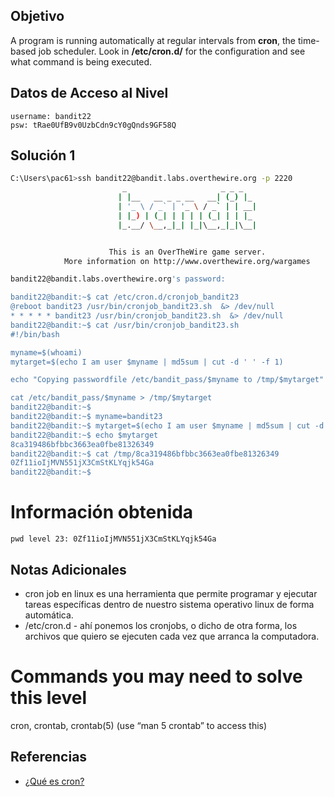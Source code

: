 ## Objetivo

A program is running automatically at regular intervals from **cron**, the time-based job scheduler. Look in **/etc/cron.d/** for the configuration and see what command is being executed.
## Datos de Acceso al Nivel

```
username: bandit22
psw: tRae0UfB9v0UzbCdn9cY0gQnds9GF58Q
```

## Solución 1
```bash
C:\Users\pac61>ssh bandit22@bandit.labs.overthewire.org -p 2220
                         _                     _ _ _
                        | |__   __ _ _ __   __| (_) |_
                        | '_ \ / _` | '_ \ / _` | | __|
                        | |_) | (_| | | | | (_| | | |_
                        |_.__/ \__,_|_| |_|\__,_|_|\__|


                      This is an OverTheWire game server.
            More information on http://www.overthewire.org/wargames

bandit22@bandit.labs.overthewire.org's password:

bandit22@bandit:~$ cat /etc/cron.d/cronjob_bandit23
@reboot bandit23 /usr/bin/cronjob_bandit23.sh  &> /dev/null
* * * * * bandit23 /usr/bin/cronjob_bandit23.sh  &> /dev/null
bandit22@bandit:~$ cat /usr/bin/cronjob_bandit23.sh
#!/bin/bash

myname=$(whoami)
mytarget=$(echo I am user $myname | md5sum | cut -d ' ' -f 1)

echo "Copying passwordfile /etc/bandit_pass/$myname to /tmp/$mytarget"

cat /etc/bandit_pass/$myname > /tmp/$mytarget
bandit22@bandit:~$
bandit22@bandit:~$ myname=bandit23
bandit22@bandit:~$ mytarget=$(echo I am user $myname | md5sum | cut -d ' ' -f 1)
bandit22@bandit:~$ echo $mytarget
8ca319486bfbbc3663ea0fbe81326349
bandit22@bandit:~$ cat /tmp/8ca319486bfbbc3663ea0fbe81326349
0Zf11ioIjMVN551jX3CmStKLYqjk54Ga
bandit22@bandit:~$


```

# Información obtenida
```
pwd level 23: 0Zf11ioIjMVN551jX3CmStKLYqjk54Ga
```
## Notas Adicionales
- cron job en linux es una herramienta que permite programar y ejecutar tareas específicas dentro de nuestro sistema operativo linux de forma automática.
- /etc/cron.d - ahí ponemos los cronjobs, o dicho de otra forma, los archivos que quiero se ejecuten cada vez que arranca la computadora.
# Commands you may need to solve this level
cron, crontab, crontab(5) (use “man 5 crontab” to access this)
## Referencias
- [¿Qué es cron?](https://opensource.com/article/21/7/cron-linux#:~:text=SA%20Seth%20Kenlon-,The%20cron%20system%20is%20a%20method%20to%20automatically%20run%20commands,user%20to%20automate%20their%20computer.)